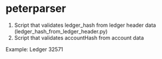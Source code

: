 # peterparser

1. Script that validates ledger_hash from ledger header data (ledger_hash_from_ledger_header.py)
2. Script that validates accountHash from account data


Example: Ledger 32571

